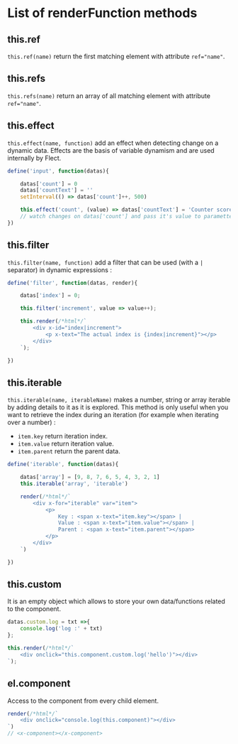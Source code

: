# List of renderFunction methods

## this.ref

`this.ref(name)` return the first matching element with attribute `ref="name"`.

## this.refs

`this.refs(name)` return an array of all matching element with attribute `ref="name"`.

## this.effect

`this.effect(name, function)` add an effect when detecting change on a dynamic data. Effects are the basis of variable dynamism and are used internally by Flect.

```js
define('input', function(datas){

    datas['count'] = 0
    datas['countText'] = ''
    setInterval(() => datas['count']++, 500)

    this.effect('count', (value) => datas['countText'] = 'Counter score is :' + value)
    // watch changes on datas['count'] and pass it's value to parametter
})
```

## this.filter

`this.filter(name, function)` add a filter that can be used (with a `|` separator) in dynamic expressions :

```js
define('filter', function(datas, render){

    datas['index'] = 0;

    this.filter('increment', value => value++);

    this.render(/*html*/`
        <div x-id="index|increment">
            <p x-text="The actual index is {index|increment}"></p>
        </div>
    `);

})
```


## this.iterable

`this.iterable(name, iterableName)` makes a number, string or array iterable by adding details to it as it is explored. This method is only useful when you want to retrieve the index during an iteration (for example when iterating over a number) :

- `item.key` return iteration index.
- `item.value` return iteration value.
- `item.parent` return the parent data.

```js
define('iterable', function(datas){

    datas['array'] = [9, 8, 7, 6, 5, 4, 3, 2, 1]
    this.iterable('array', 'iterable')

    render(/*html*/`
        <div x-for="iterable" var="item">
            <p>
                Key : <span x-text="item.key"></span> |
                Value : <span x-text="item.value"></span> |
                Parent : <span x-text="item.parent"></span>
            </p>
        </div>
    `)

})
```

## this.custom

It is an empty object which allows to store your own data/functions related to the component.

```js
datas.custom.log = txt =>{
    console.log('log :' + txt)
};

this.render(/*html*/`
    <div onclick="this.component.custom.log('hello')"></div>
`);
```

## el.component

Access to the component from every child element.

```js
render(/*html*/`
    <div onclick="console.log(this.component)"></div>
`)
// <x-component></x-component>
```